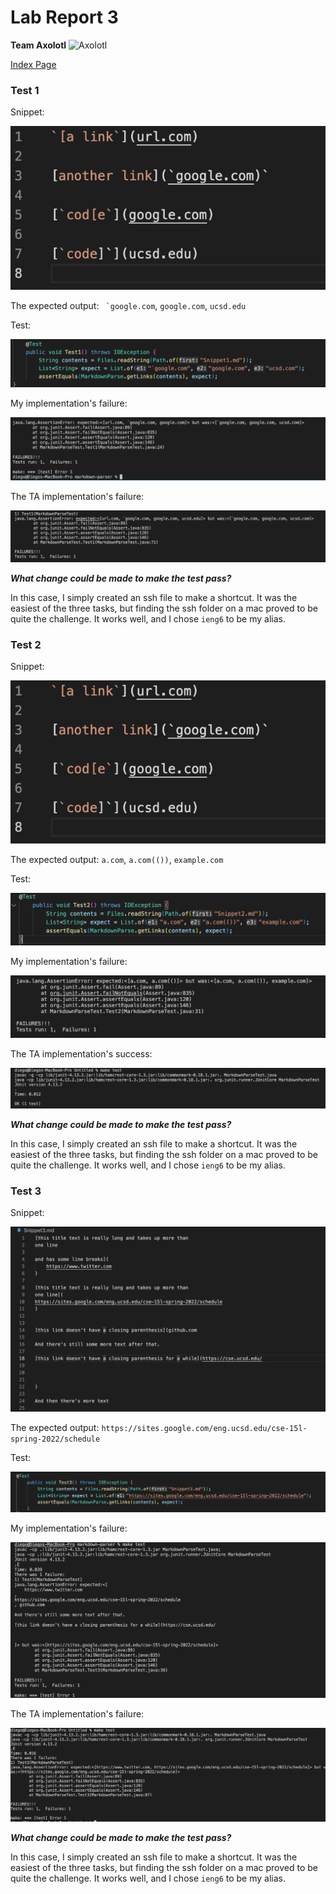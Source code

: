 # Lab Report 3
**Team Axolotl**
 ![Axolotl](https://user-images.githubusercontent.com/96553474/162535420-9fa77fb1-e2cc-42fb-a98d-479bef6edcd3.jpg)

 [Index Page](index.html)

### **Test 1**

Snippet:

![Image](Snippet1Code.png)

The expected output: ``` `google.com```, ```google.com```, ```ucsd.edu```

Test:

![Image](Test1.png)

My implementation's failure:

![Image](Test1OwnResult.png)

The TA implementation's failure:

![Image](Test1Result.png)

***What change could be made to make the test pass?***

In this case, I simply created an ssh file to make a shortcut. It was the easiest of the three tasks, but finding the ssh folder on a mac proved to be quite the challenge. It works well, and I chose ```ieng6``` to be my alias.

### **Test 2**

Snippet:

![Image](Snippet1Code.png)

The expected output: ```a.com```, ```a.com(())```, ```example.com```

Test:

![Image](Test2.png)

My implementation's failure:

![Image](Test2OwnResult.png)

The TA implementation's success:

![Image](Test2Result.png)

***What change could be made to make the test pass?***

In this case, I simply created an ssh file to make a shortcut. It was the easiest of the three tasks, but finding the ssh folder on a mac proved to be quite the challenge. It works well, and I chose ```ieng6``` to be my alias.

### **Test 3**

Snippet:

![Image](Snippet3Code.png)

The expected output: ```https://sites.google.com/eng.ucsd.edu/cse-15l-spring-2022/schedule```

Test:

![Image](Test3.png)

My implementation's failure:

![Image](Test3OwnResult.png)

The TA implementation's failure:

![Image](Test3Result.png)

***What change could be made to make the test pass?***

In this case, I simply created an ssh file to make a shortcut. It was the easiest of the three tasks, but finding the ssh folder on a mac proved to be quite the challenge. It works well, and I chose ```ieng6``` to be my alias.